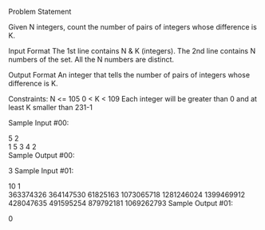 Problem Statement

Given N integers, count the number of pairs of integers whose difference is K.

Input Format 
The 1st line contains N & K (integers). 
The 2nd line contains N numbers of the set. All the N numbers are distinct.

Output Format 
An integer that tells the number of pairs of integers whose difference is K.

Constraints: 
N <= 105 
0 < K < 109 
Each integer will be greater than 0 and at least K smaller than 231-1

Sample Input #00:

5 2  
1 5 3 4 2  
Sample Output #00:

3
Sample Input #01:

10 1  
363374326 364147530 61825163 1073065718 1281246024 1399469912 428047635 491595254 879792181 1069262793 
Sample Output #01:

0